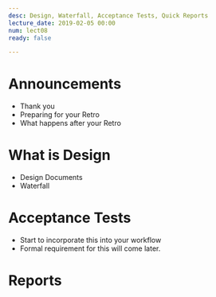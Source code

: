 ```yaml
---
desc: Design, Waterfall, Acceptance Tests, Quick Reports
lecture_date: 2019-02-05 00:00
num: lect08
ready: false

---
```


# Announcements

* Thank you
* Preparing for your Retro
* What happens after your Retro

# What is Design

* Design Documents
* Waterfall

# Acceptance Tests

* Start to incorporate this into your workflow
* Formal requirement for this will come later.

# Reports
